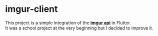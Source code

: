 # imgur-client 
This project is a simple integration of the [**imgur api**](https://apidocs.imgur.com/) in Flutter.  
It was a school project at the very beginning but I decided to improve it.
